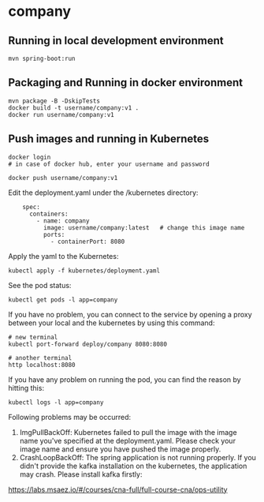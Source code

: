 # company

## Running in local development environment

```
mvn spring-boot:run
```

## Packaging and Running in docker environment

```
mvn package -B -DskipTests
docker build -t username/company:v1 .
docker run username/company:v1
```

## Push images and running in Kubernetes

```
docker login 
# in case of docker hub, enter your username and password

docker push username/company:v1
```

Edit the deployment.yaml under the /kubernetes directory:
```
    spec:
      containers:
        - name: company
          image: username/company:latest   # change this image name
          ports:
            - containerPort: 8080

```

Apply the yaml to the Kubernetes:
```
kubectl apply -f kubernetes/deployment.yaml
```

See the pod status:
```
kubectl get pods -l app=company
```

If you have no problem, you can connect to the service by opening a proxy between your local and the kubernetes by using this command:
```
# new terminal
kubectl port-forward deploy/company 8080:8080

# another terminal
http localhost:8080
```

If you have any problem on running the pod, you can find the reason by hitting this:
```
kubectl logs -l app=company
```

Following problems may be occurred:

1. ImgPullBackOff:  Kubernetes failed to pull the image with the image name you've specified at the deployment.yaml. Please check your image name and ensure you have pushed the image properly.
1. CrashLoopBackOff: The spring application is not running properly. If you didn't provide the kafka installation on the kubernetes, the application may crash. Please install kafka firstly:

https://labs.msaez.io/#/courses/cna-full/full-course-cna/ops-utility

